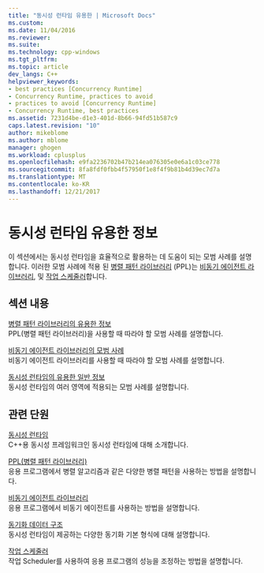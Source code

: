 ```yaml
---
title: "동시성 런타임 유용한 | Microsoft Docs"
ms.custom: 
ms.date: 11/04/2016
ms.reviewer: 
ms.suite: 
ms.technology: cpp-windows
ms.tgt_pltfrm: 
ms.topic: article
dev_langs: C++
helpviewer_keywords:
- best practices [Concurrency Runtime]
- Concurrency Runtime, practices to avoid
- practices to avoid [Concurrency Runtime]
- Concurrency Runtime, best practices
ms.assetid: 7231d4be-d1e3-401d-8b66-94fd51b587c9
caps.latest.revision: "10"
author: mikeblome
ms.author: mblome
manager: ghogen
ms.workload: cplusplus
ms.openlocfilehash: e9fa2236702b47b214ea076305e0e6a1c03ce778
ms.sourcegitcommit: 8fa8fdf0fbb4f57950f1e8f4f9b81b4d39ec7d7a
ms.translationtype: MT
ms.contentlocale: ko-KR
ms.lasthandoff: 12/21/2017
---
```

# <a name="concurrency-runtime-best-practices"></a>동시성 런타임 유용한 정보
이 섹션에서는 동시성 런타임을 효율적으로 활용하는 데 도움이 되는 모범 사례를 설명합니다. 이러한 모범 사례에 적용 된 [병렬 패턴 라이브러리](../../parallel/concrt/parallel-patterns-library-ppl.md) (PPL)는 [비동기 에이전트 라이브러리](../../parallel/concrt/asynchronous-agents-library.md), 및 [작업 스케줄러](../../parallel/concrt/task-scheduler-concurrency-runtime.md)합니다.  
  
## <a name="in-this-section"></a>섹션 내용  
 [병렬 패턴 라이브러리의 유용한 정보](../../parallel/concrt/best-practices-in-the-parallel-patterns-library.md)  
 PPL(병렬 패턴 라이브러리)을 사용할 때 따라야 할 모범 사례를 설명합니다.  
  
 [비동기 에이전트 라이브러리의 모범 사례](../../parallel/concrt/best-practices-in-the-asynchronous-agents-library.md)  
 비동기 에이전트 라이브러리를 사용할 때 따라야 할 모범 사례를 설명합니다.  
  
 [동시성 런타임의 유용한 일반 정보](../../parallel/concrt/general-best-practices-in-the-concurrency-runtime.md)  
 동시성 런타임의 여러 영역에 적용되는 모범 사례를 설명합니다.  
  
## <a name="related-sections"></a>관련 단원  
 [동시성 런타임](../../parallel/concrt/concurrency-runtime.md)  
 C++용 동시성 프레임워크인 동시성 런타임에 대해 소개합니다.  
  
 [PPL(병렬 패턴 라이브러리)](../../parallel/concrt/parallel-patterns-library-ppl.md)  
 응용 프로그램에서 병렬 알고리즘과 같은 다양한 병렬 패턴을 사용하는 방법을 설명합니다.  
  
 [비동기 에이전트 라이브러리](../../parallel/concrt/asynchronous-agents-library.md)  
 응용 프로그램에서 비동기 에이전트를 사용하는 방법을 설명합니다.  
  
 [동기화 데이터 구조](../../parallel/concrt/synchronization-data-structures.md)  
 동시성 런타임이 제공하는 다양한 동기화 기본 형식에 대해 설명합니다.  
  
 [작업 스케줄러](../../parallel/concrt/task-scheduler-concurrency-runtime.md)  
 작업 Scheduler를 사용하여 응용 프로그램의 성능을 조정하는 방법을 설명합니다.

